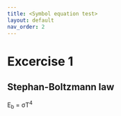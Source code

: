 ```yaml
---
title: <Symbol equation test>
layout: default
nav_order: 2
---
```


# Excercise 1
## Stephan-Boltzmann law
E<sub>b</sub> = &#x3C3;T<sup>4</sup>
